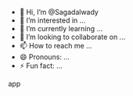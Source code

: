- 👋 Hi, I’m @Sagadalwady
- 👀 I’m interested in ...
- 🌱 I’m currently learning ...
- 💞️ I’m looking to collaborate on ...
- 📫 How to reach me ...
- 😄 Pronouns: ...
- ⚡ Fun fact: ...

<!---
Sagadalwady/Sagadalwady is a ✨ special ✨ repository because its `README.md` (this file) appears on your GitHub profile.
You can click the Preview link to take a look at your changes.
--->
app
